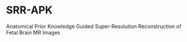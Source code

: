 # SRR-APK
Anatomical Prior Knowledge Guided Super-Resolution Reconstruction of Fetal Brain MR Images
